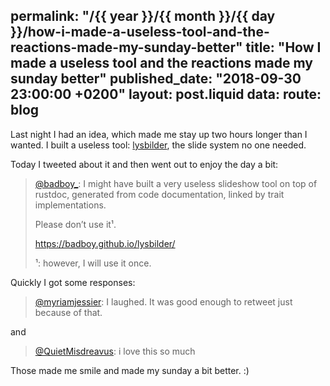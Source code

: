 permalink: "/{{ year }}/{{ month }}/{{ day }}/how-i-made-a-useless-tool-and-the-reactions-made-my-sunday-better"
title: "How I made a useless tool and the reactions made my sunday better"
published_date: "2018-09-30 23:00:00 +0200"
layout: post.liquid
data:
  route: blog
---

Last night I had an idea, which made me stay up two hours longer than I wanted.
I built a useless tool: [lysbilder](https://github.com/badboy/lysbilder/), the slide system no one needed.

Today I tweeted about it and then went out to enjoy the day a bit:

> [@badboy_](https://twitter.com/badboy_/status/1046378708527976449):
I might have built a very useless slideshow tool on top of rustdoc, generated from code documentation, linked by trait implementations.
>
> Please don’t use it¹.
>
> <https://badboy.github.io/lysbilder/>
>
> ¹: however, I will use it once.

Quickly I got some responses:

> [@myriamjessier](https://twitter.com/myriamjessier/status/1046382236013129729):
> I laughed. It was good enough to retweet just because of that.

and

> [@QuietMisdreavus](https://twitter.com/QuietMisdreavus/status/1046411069529477121):
> i love this so much

Those made me smile and made my sunday a bit better. :)
